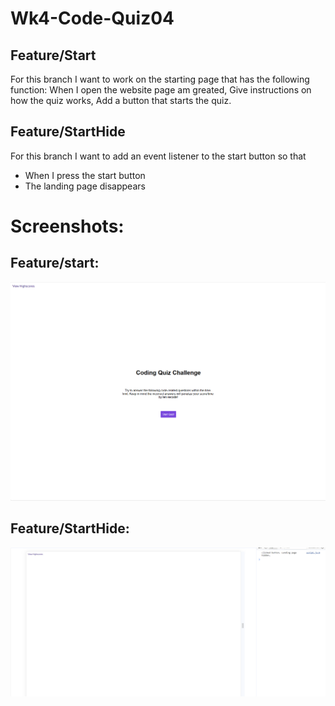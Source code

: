# Wk4-Code-Quiz04
## Feature/Start
For this branch I want to work on the starting page that has the following function:
When I open the website page am greated,
Give instructions on how the quiz works,
Add a button that starts the quiz.

## Feature/StartHide
For this branch I want to add an event listener to the start button so that
- When I press the start button
- The landing page disappears


# Screenshots:
## Feature/start:
![Alt text](/asset/doc/FeatureStart.png)

## Feature/StartHide:
![Alt text](/asset/doc/StartHide.png)